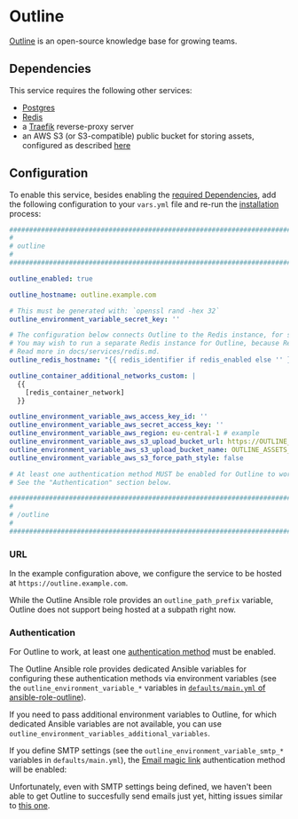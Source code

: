 # Outline

[Outline](https://www.getoutline.com/) is an open-source knowledge base for growing teams.


## Dependencies

This service requires the following other services:

- [Postgres](postgres.md)
- [Redis](redis.md)
- a [Traefik](traefik.md) reverse-proxy server
- an AWS S3 (or S3-compatible) public bucket for storing assets, configured as described [here](https://docs.getoutline.com/s/hosting/doc/file-storage-N4M0T6Ypu7)


## Configuration

To enable this service, besides enabling the [required Dependencies](#dependencies), add the following configuration to your `vars.yml` file and re-run the [installation](../installing.md) process:

```yaml
########################################################################
#                                                                      #
# outline                                                              #
#                                                                      #
########################################################################

outline_enabled: true

outline_hostname: outline.example.com

# This must be generated with: `openssl rand -hex 32`
outline_environment_variable_secret_key: ''

# The configuration below connects Outline to the Redis instance, for session storage purposes.
# You may wish to run a separate Redis instance for Outline, because Redis is not multi-tenant.
# Read more in docs/services/redis.md.
outline_redis_hostname: "{{ redis_identifier if redis_enabled else '' }}"

outline_container_additional_networks_custom: |
  {{
    [redis_container_network]
  }}

outline_environment_variable_aws_access_key_id: ''
outline_environment_variable_aws_secret_access_key: ''
outline_environment_variable_aws_region: eu-central-1 # example
outline_environment_variable_aws_s3_upload_bucket_url: https://OUTLINE_ASSETS_BUCKET_NAME.s3.eu-central-1.amazonaws.com
outline_environment_variable_aws_s3_upload_bucket_name: OUTLINE_ASSETS_BUCKET_NAME
outline_environment_variable_aws_s3_force_path_style: false

# At least one authentication method MUST be enabled for Outline to work.
# See the "Authentication" section below.

########################################################################
#                                                                      #
# /outline                                                             #
#                                                                      #
########################################################################
```

### URL

In the example configuration above, we configure the service to be hosted at `https://outline.example.com`.

While the Outline Ansible role provides an `outline_path_prefix` variable, Outline does not support being hosted at a subpath right now.


### Authentication

For Outline to work, at least one [authentication method](https://docs.getoutline.com/s/hosting/doc/authentication-7ViKRmRY5o) must be enabled.

The Outline Ansible role provides dedicated Ansible variables for configuring these authentication methods via environment variables (see the `outline_environment_variable_*` variables in [`defaults/main.yml` of ansible-role-outline](https://github.com/mother-of-all-self-hosting/ansible-role-outline/blob/main/defaults/main.yml)).

If you need to pass additional environment variables to Outline, for which dedicated Ansible variables are not available, you can use `outline_environment_variables_additional_variables`.

If you define SMTP settings (see the `outline_environment_variable_smtp_*` variables in `defaults/main.yml`), the [Email magic link](https://docs.getoutline.com/s/hosting/doc/email-magic-link-N2CPh5tmTS) authentication method will be enabled:

Unfortunately, even with SMTP settings being defined, we haven't been able to get Outline to succesfully send emails just yet, hitting issues similar to [this one](https://github.com/outline/outline/discussions/2605).
